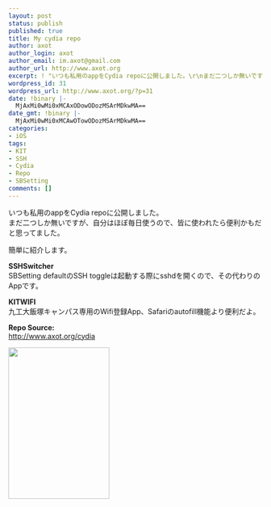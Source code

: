 ```yaml
---
layout: post
status: publish
published: true
title: My cydia repo
author: axot
author_login: axot
author_email: im.axot@gmail.com
author_url: http://www.axot.org
excerpt: ! "いつも私用のappをCydia repoに公開しました。\r\nまだ二つしか無いですが、自分はほぼ毎日使うので、皆に使われたら便利かもだと思ってました。\r\n\r\n"
wordpress_id: 31
wordpress_url: http://www.axot.org/?p=31
date: !binary |-
  MjAxMi0wMi0xMCAxODowODozMSArMDkwMA==
date_gmt: !binary |-
  MjAxMi0wMi0xMCAwOTowODozMSArMDkwMA==
categories:
- iOS
tags:
- KIT
- SSH
- Cydia
- Repo
- SBSetting
comments: []
---
```

<p>いつも私用のappをCydia repoに公開しました。<br />
まだ二つしか無いですが、自分はほぼ毎日使うので、皆に使われたら便利かもだと思ってました。</p>
<p><a id="more"></a><a id="more-31"></a></p>
<p>簡単に紹介します。</p>
<p><strong>SSHSwitcher</strong><br />
SBSetting defaultのSSH toggleは起動する際にsshdを開くので、その代わりのAppです。</p>
<p><strong>KITWIFI</strong><br />
九工大飯塚キャンパス専用のWifi登録App、Safariのautofill機能より便利だよ。</p>
<p><strong>Repo Source:</strong><br />
<a href="http://www.axot.org/cydia" title="http://www.axot.org/cydia" target="_blank">http://www.axot.org/cydia</a></p>
<p><a href="http://www.axot.org/wp-content/uploads/2012/02/IMG_1088.png"><img src="http://www.axot.org/wp-content/uploads/2012/02/IMG_1088-200x300.png" alt="" title="repo" width="200" height="300" class="aligncenter size-medium wp-image-33" /></a></p>
